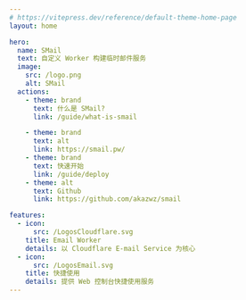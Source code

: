 ```yaml
---
# https://vitepress.dev/reference/default-theme-home-page
layout: home

hero:
  name: SMail
  text: 自定义 Worker 构建临时邮件服务
  image:
    src: /logo.png
    alt: SMail
  actions:
    - theme: brand
      text: 什么是 SMail?
      link: /guide/what-is-smail

    - theme: brand
      text: alt
      link: https://smail.pw/
    - theme: brand
      text: 快速开始
      link: /guide/deploy
    - theme: alt
      text: Github
      link: https://github.com/akazwz/smail

features:
  - icon:
      src: /LogosCloudflare.svg
    title: Email Worker
    details: 以 Cloudflare E-mail Service 为核心
  - icon:
      src: /LogosEmail.svg
    title: 快捷使用
    details: 提供 Web 控制台快捷使用服务
---
```

